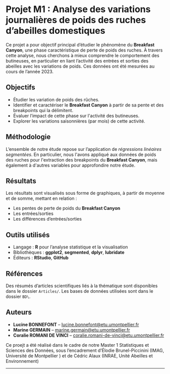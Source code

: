 # Projet M1 : Analyse des variations journalières de poids des ruches d’abeilles domestiques

Ce projet a pour objectif principal d’étudier le phénomène du **Breakfast Canyon**, une phase caractéristique de perte de poids des ruches. À travers cette analyse, nous cherchons à mieux comprendre le comportement des butineuses, en particulier en liant l’activité des entrées et sorties des abeilles avec les variations de poids. Ces données ont été mesurées au cours de l’année 2023.

## Objectifs 

- Étudier les variation de poids des rûches.
- Identifier et caractériser le **Breakfast Canyon** à partir de sa pente et des breakpoints qui la délimitent. 
- Évaluer l’impact de cette phase sur l'activité des butineuses.
- Explorer les variations saisonnières (par mois) de cette activité.

## Méthodologie

L’ensemble de notre étude repose sur l’application de *régressions linéaires segmentées*.
En particulier, nous l'avons appliqué aux données de poids des ruches pour l'extraction des breakpoints du **Breakfast Canyon**, mais également à d'autres variables pour approfondire notre étude.

## Résultats

Les résultats sont visualisés sous forme de graphiques, à partir de moyenne et de somme, mettant en relation :
- Les pentes de perte de poids du **Breakfast Canyon**
- Les entrées/sorties
- Les différences d’entrées/sorties


## Outils utilisés

- Langage : **R** pour l’analyse statistique et la visualisation
- Bibliothèques : **ggplot2**, **segmented**, **dplyr**, **lubridate**
- Éditeurs : **RStudio**, **GitHub**

## Références

Des résumés d’articles scientifiques liés à la thématique sont disponibles dans le dossier `Articles/`.
Les bases de données utilisées sont dans le dossier `BD\`.

## Auteurs

- **Lucine BONNEFONT** – [lucine.bonnefont@etu.umontpellier.fr](mailto:lucine.bonnefont@etu.umontpellier.fr)  
- **Marine GERMAIN** – [marine.germain@etu.umontpellier.fr](mailto:marine.germain@etu.umontpellier.fr)  
- **Coralie ROMANI DE VINCI** – [coralie.romani-de-vinci@etu.umontpellier.fr](coralie.romani-de-vinci@etu.umontpellier.fr)

Ce proejt a été réalisé dans le cadre de notre Master 1 Statistiques et Sciences des Données, sous l’encadrement d’Élodie Brunel-Piccinini (IMAG, Université de Montpellier ) et de Cédric Alaux (INRAE, Unité Abeilles et Environnement)

---

